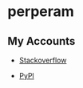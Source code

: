 # perperam


## My Accounts
- [Stackoverflow](https://stackoverflow.com/users/11388010/perperam)

- [PyPl](https://pypi.org/user/perperam/)
